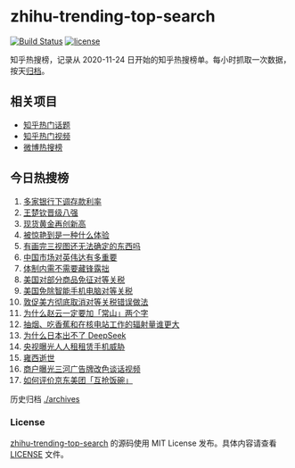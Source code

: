 # zhihu-trending-top-search

[![Build Status](https://github.com/justjavac/zhihu-trending-top-search/workflows/ci/badge.svg?branch=main)](https://github.com/justjavac/zhihu-trending-top-search/actions)
[![license](https://img.shields.io/github/license/justjavac/zhihu-trending-top-search)](https://github.com/justjavac/zhihu-trending-top-search/blob/main/LICENSE)

知乎热搜榜，记录从 2020-11-24 日开始的知乎热搜榜单。每小时抓取一次数据，按天[归档](./archives)。

## 相关项目

- [知乎热门话题](https://github.com/justjavac/zhihu-trending-hot-questions)
- [知乎热门视频](https://github.com/justjavac/zhihu-trending-hot-video)
- [微博热搜榜](https://github.com/justjavac/weibo-trending-hot-search)

## 今日热搜榜

<!-- BEGIN -->
<!-- 最后更新时间 Fri Apr 18 2025 23:14:02 GMT+0800 (China Standard Time) -->

1. [多家银行下调存款利率](https://www.zhihu.com/search?q=%E5%A4%9A%E5%AE%B6%E9%93%B6%E8%A1%8C%E4%B8%8B%E8%B0%83%E5%AD%98%E6%AC%BE%E5%88%A9%E7%8E%87)
1. [王楚钦晋级八强](https://www.zhihu.com/search?q=%E7%8E%8B%E6%A5%9A%E9%92%A6%E6%99%8B%E7%BA%A7%E5%85%AB%E5%BC%BA)
1. [现货黄金再创新高](https://www.zhihu.com/search?q=%E7%8E%B0%E8%B4%A7%E9%BB%84%E9%87%91%E5%86%8D%E5%88%9B%E6%96%B0%E9%AB%98)
1. [被惊艳到是一种什么体验](https://www.zhihu.com/search?q=%E8%A2%AB%E6%83%8A%E8%89%B3%E5%88%B0%E6%98%AF%E4%B8%80%E7%A7%8D%E4%BB%80%E4%B9%88%E4%BD%93%E9%AA%8C)
1. [有画完三视图还无法确定的东西吗](https://www.zhihu.com/search?q=%E6%9C%89%E7%94%BB%E5%AE%8C%E4%B8%89%E8%A7%86%E5%9B%BE%E8%BF%98%E6%97%A0%E6%B3%95%E7%A1%AE%E5%AE%9A%E7%9A%84%E4%B8%9C%E8%A5%BF%E5%90%97)
1. [中国市场对英伟达有多重要](https://www.zhihu.com/search?q=%E4%B8%AD%E5%9B%BD%E5%B8%82%E5%9C%BA%E5%AF%B9%E8%8B%B1%E4%BC%9F%E8%BE%BE%E6%9C%89%E5%A4%9A%E9%87%8D%E8%A6%81)
1. [体制内需不需要藏锋露拙](https://www.zhihu.com/search?q=%E4%BD%93%E5%88%B6%E5%86%85%E9%9C%80%E4%B8%8D%E9%9C%80%E8%A6%81%E8%97%8F%E9%94%8B%E9%9C%B2%E6%8B%99)
1. [美国对部分商品免征对等关税](https://www.zhihu.com/search?q=%E7%BE%8E%E5%9B%BD%E5%AF%B9%E9%83%A8%E5%88%86%E5%95%86%E5%93%81%E5%85%8D%E5%BE%81%E5%AF%B9%E7%AD%89%E5%85%B3%E7%A8%8E)
1. [美国免除智能手机电脑对等关税](https://www.zhihu.com/search?q=%E7%BE%8E%E5%9B%BD%E5%85%8D%E9%99%A4%E6%99%BA%E8%83%BD%E6%89%8B%E6%9C%BA%E7%94%B5%E8%84%91%E5%AF%B9%E7%AD%89%E5%85%B3%E7%A8%8E)
1. [敦促美方彻底取消对等关税错误做法](https://www.zhihu.com/search?q=%E6%95%A6%E4%BF%83%E7%BE%8E%E6%96%B9%E5%BD%BB%E5%BA%95%E5%8F%96%E6%B6%88%E5%AF%B9%E7%AD%89%E5%85%B3%E7%A8%8E%E9%94%99%E8%AF%AF%E5%81%9A%E6%B3%95%20)
1. [为什么赵云一定要加「常山」两个字](https://www.zhihu.com/search?q=%E4%B8%BA%E4%BB%80%E4%B9%88%E8%B5%B5%E4%BA%91%E4%B8%80%E5%AE%9A%E8%A6%81%E5%8A%A0%E3%80%8C%E5%B8%B8%E5%B1%B1%E3%80%8D%E4%B8%A4%E4%B8%AA%E5%AD%97)
1. [抽烟、吃香蕉和在核电站工作的辐射量谁更大](https://www.zhihu.com/search?q=%E6%8A%BD%E7%83%9F%E3%80%81%E5%90%83%E9%A6%99%E8%95%89%E5%92%8C%E5%9C%A8%E6%A0%B8%E7%94%B5%E7%AB%99%E5%B7%A5%E4%BD%9C%E7%9A%84%E8%BE%90%E5%B0%84%E9%87%8F%E8%B0%81%E6%9B%B4%E5%A4%A7)
1. [为什么日本出不了 DeepSeek](https://www.zhihu.com/search?q=%E4%B8%BA%E4%BB%80%E4%B9%88%E6%97%A5%E6%9C%AC%E5%87%BA%E4%B8%8D%E4%BA%86%20DeepSeek)
1. [央视曝光人人租租赁手机威胁](https://www.zhihu.com/search?q=%E5%A4%AE%E8%A7%86%E6%9B%9D%E5%85%89%E4%BA%BA%E4%BA%BA%E7%A7%9F%E7%A7%9F%E8%B5%81%E6%89%8B%E6%9C%BA%E5%A8%81%E8%83%81)
1. [雍西逝世](https://www.zhihu.com/search?q=%E9%9B%8D%E8%A5%BF%E9%80%9D%E4%B8%96)
1. [商户曝光三河广告牌改色谈话视频](https://www.zhihu.com/search?q=%E5%95%86%E6%88%B7%E6%9B%9D%E5%85%89%E4%B8%89%E6%B2%B3%E5%B9%BF%E5%91%8A%E7%89%8C%E6%94%B9%E8%89%B2%E8%B0%88%E8%AF%9D%E8%A7%86%E9%A2%91)
1. [如何评价京东美团「互抢饭碗」](https://www.zhihu.com/search?q=%E5%A6%82%E4%BD%95%E8%AF%84%E4%BB%B7%E4%BA%AC%E4%B8%9C%E7%BE%8E%E5%9B%A2%E3%80%8C%E4%BA%92%E6%8A%A2%E9%A5%AD%E7%A2%97%E3%80%8D)

<!-- END -->

历史归档 [./archives](./archives)

### License

[zhihu-trending-top-search](https://github.com/justjavac/zhihu-trending-top-search) 的源码使用 MIT License
发布。具体内容请查看 [LICENSE](./LICENSE) 文件。
